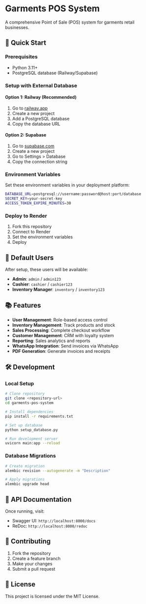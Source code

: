 # Garments POS System

A comprehensive Point of Sale (POS) system for garments retail businesses.

## 🚀 Quick Start

### Prerequisites
- Python 3.11+
- PostgreSQL database (Railway/Supabase)

### Setup with External Database

#### Option 1: Railway (Recommended)
1. Go to [railway.app](https://railway.app)
2. Create a new project
3. Add a PostgreSQL database
4. Copy the database URL

#### Option 2: Supabase
1. Go to [supabase.com](https://supabase.com)
2. Create a new project
3. Go to Settings > Database
4. Copy the connection string

### Environment Variables
Set these environment variables in your deployment platform:

```bash
DATABASE_URL=postgresql://username:password@host:port/database
SECRET_KEY=your-secret-key
ACCESS_TOKEN_EXPIRE_MINUTES=30
```

### Deploy to Render
1. Fork this repository
2. Connect to Render
3. Set the environment variables
4. Deploy

## 🔐 Default Users

After setup, these users will be available:

- **Admin**: `admin` / `admin123`
- **Cashier**: `cashier` / `cashier123`
- **Inventory Manager**: `inventory` / `inventory123`

## 📚 Features

- **User Management**: Role-based access control
- **Inventory Management**: Track products and stock
- **Sales Processing**: Complete checkout workflow
- **Customer Management**: CRM with loyalty system
- **Reporting**: Sales analytics and reports
- **WhatsApp Integration**: Send invoices via WhatsApp
- **PDF Generation**: Generate invoices and receipts

## 🛠️ Development

### Local Setup
```bash
# Clone repository
git clone <repository-url>
cd garments-pos-system

# Install dependencies
pip install -r requirements.txt

# Set up database
python setup_database.py

# Run development server
uvicorn main:app --reload
```

### Database Migrations
```bash
# Create migration
alembic revision --autogenerate -m "Description"

# Apply migrations
alembic upgrade head
```

## 📖 API Documentation

Once running, visit:
- Swagger UI: `http://localhost:8000/docs`
- ReDoc: `http://localhost:8000/redoc`

## 🤝 Contributing

1. Fork the repository
2. Create a feature branch
3. Make your changes
4. Submit a pull request

## 📄 License

This project is licensed under the MIT License. 